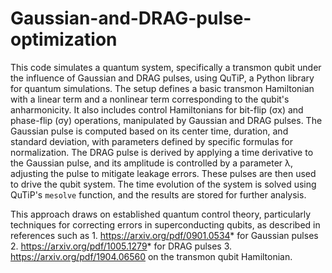 # Gaussian-and-DRAG-pulse-optimization

This code simulates a quantum system, specifically a transmon qubit under the influence of Gaussian and DRAG pulses, using QuTiP, a Python library for quantum simulations. The setup defines a basic transmon Hamiltonian with a linear term and a nonlinear term corresponding to the qubit's anharmonicity. It also includes control Hamiltonians for bit-flip (σx) and phase-flip (σy) operations, manipulated by Gaussian and DRAG pulses. The Gaussian pulse is computed based on its center time, duration, and standard deviation, with parameters defined by specific formulas for normalization. The DRAG pulse is derived by applying a time derivative to the Gaussian pulse, and its amplitude is controlled by a parameter λ, adjusting the pulse to mitigate leakage errors. These pulses are then used to drive the qubit system. The time evolution of the system is solved using QuTiP's `mesolve` function, and the results are stored for further analysis.

This approach draws on established quantum control theory, particularly techniques for correcting errors in superconducting qubits, as described in references such as 1. https://arxiv.org/pdf/0901.0534* for Gaussian pulses 
2. https://arxiv.org/pdf/1005.1279* for DRAG pulses
3. https://arxiv.org/pdf/1904.06560 on the transmon qubit Hamiltonian.
